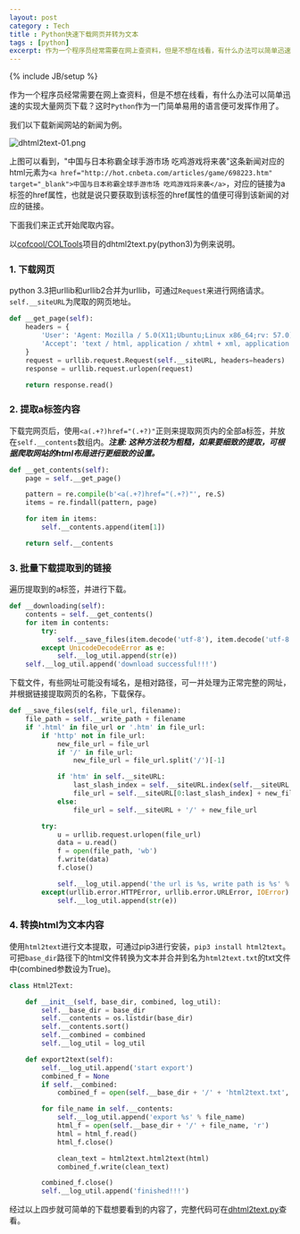 ```yaml
---
layout: post
category : Tech
title : Python快速下载网页并转为文本
tags : [python]
excerpt: 作为一个程序员经常需要在网上查资料，但是不想在线看，有什么办法可以简单迅速的实现大量网页下载？这时Python作为一门简单易用的语言便可发挥作用了。
---
```

{% include JB/setup %}

作为一个程序员经常需要在网上查资料，但是不想在线看，有什么办法可以简单迅速的实现大量网页下载？这时`Python`作为一门简单易用的语言便可发挥作用了。

我们以下载新闻网站的新闻为例。

![dhtml2text-01.png](http://cofcool.net/imgs/dhtml2text-01.png)

上图可以看到，"中国与日本称霸全球手游市场 吃鸡游戏将来袭"这条新闻对应的html元素为`<a href="http://hot.cnbeta.com/articles/game/698223.htm" target="_blank">中国与日本称霸全球手游市场 吃鸡游戏将来袭</a>`，对应的链接为a标签的href属性，也就是说只要获取到该标签的href属性的值便可得到该新闻的对应的链接。

下面我们来正式开始爬取内容。

以[cofcool/COLTools](https://github.com/cofcool/COLTools.git)项目的dhtml2text.py(python3)为例来说明。

### 1. 下载网页

python 3.3把urllib和urllib2合并为urllib，可通过`Request`来进行网络请求。`self.__siteURL`为爬取的网页地址。

```python
def __get_page(self):
    headers = {
        'User': 'Agent: Mozilla / 5.0(X11;Ubuntu;Linux x86_64;rv: 57.0) Gecko / 20100101Firefox / 57.0',
        'Accept': 'text / html, application / xhtml + xml, application / xml'
    }
    request = urllib.request.Request(self.__siteURL, headers=headers)
    response = urllib.request.urlopen(request)

    return response.read()
```

### 2. 提取a标签内容

下载完网页后，使用`<a(.+?)href="(.+?)"`正则来提取网页内的全部a标签，并放在`self.__contents`数组内。***注意: 这种方法较为粗糙，如果要细致的提取，可根据爬取网站的html布局进行更细致的设置。***

```python
def __get_contents(self):
    page = self.__get_page()

    pattern = re.compile(b'<a(.+?)href="(.+?)"', re.S)
    items = re.findall(pattern, page)

    for item in items:
        self.__contents.append(item[1])

    return self.__contents
```

### 3. 批量下载提取到的链接

遍历提取到的a标签，并进行下载。

```python
def __downloading(self):
    contents = self.__get_contents()
    for item in contents:
        try:
            self.__save_files(item.decode('utf-8'), item.decode('utf-8').split('/')[-1])
        except UnicodeDecodeError as e:
            self.__log_util.append(str(e))
    self.__log_util.append('download successful!!!')
```

下载文件，有些网址可能没有域名，是相对路径，可一并处理为正常完整的网址，并根据链接提取网页的名称，下载保存。

```python
def __save_files(self, file_url, filename):
    file_path = self.__write_path + filename
    if '.html' in file_url or '.htm' in file_url:
        if 'http' not in file_url:
            new_file_url = file_url
            if '/' in file_url:
                new_file_url = file_url.split('/')[-1]

            if 'htm' in self.__siteURL:
                last_slash_index = self.__siteURL.index(self.__siteURL.split('/')[-1])
                file_url = self.__siteURL[0:last_slash_index] + new_file_url
            else:
                file_url = self.__siteURL + '/' + new_file_url

        try:
            u = urllib.request.urlopen(file_url)
            data = u.read()
            f = open(file_path, 'wb')
            f.write(data)
            f.close()

            self.__log_util.append('the url is %s, write path is %s' % (file_url, file_path))
        except(urllib.error.HTTPError, urllib.error.URLError, IOError) as e:
            self.__log_util.append(str(e))
```

### 4. 转换html为文本内容

使用`html2text`进行文本提取，可通过pip3进行安装，`pip3 install html2text`。可把`base_dir`路径下的html文件转换为文本并合并到名为`html2text.txt`的txt文件中(combined参数设为True)。

```python
class Html2Text:

    def __init__(self, base_dir, combined, log_util):
        self.__base_dir = base_dir
        self.__contents = os.listdir(base_dir)
        self.__contents.sort()
        self.__combined = combined
        self.__log_util = log_util

    def export2text(self):
        self.__log_util.append('start export')
        combined_f = None
        if self.__combined:
            combined_f = open(self.__base_dir + '/' + 'html2text.txt', 'a')

        for file_name in self.__contents:
            self.__log_util.append('export %s' % file_name)
            html_f = open(self.__base_dir + '/' + file_name, 'r')
            html = html_f.read()
            html_f.close()

            clean_text = html2text.html2text(html)
            combined_f.write(clean_text)

        combined_f.close()
        self.__log_util.append('finished!!!')
```

经过以上四步就可简单的下载想要看到的内容了，完整代码可在[dhtml2text.py](https://github.com/cofcool/COLTools/blob/master/dhtml2text.py)查看。
